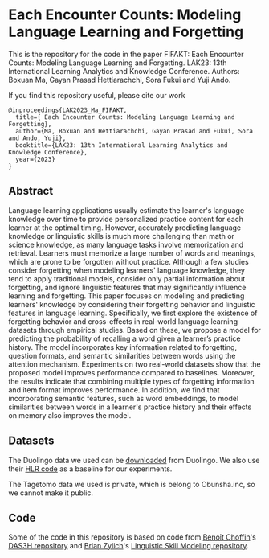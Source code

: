 
# Each Encounter Counts: Modeling Language Learning and Forgetting


This is the repository for the code in the paper FIFAKT: Each Encounter Counts: Modeling Language Learning and Forgetting. LAK23: 13th International Learning Analytics and Knowledge Conference. Authors: Boxuan Ma, Gayan Prasad Hettiarachchi, Sora Fukui and Yuji Ando.

If you find this repository useful, please cite our work

```
@inproceedings{LAK2023_Ma_FIFAKT,
  title={ Each Encounter Counts: Modeling Language Learning and Forgetting},
  author={Ma, Boxuan and Hettiarachchi, Gayan Prasad and Fukui, Sora and Ando, Yuji},
  booktitle={LAK23: 13th International Learning Analytics and Knowledge Conference},
  year={2023}
}
```

## Abstract 

Language learning applications usually estimate the learner's language knowledge over time to provide personalized practice content for each learner at the optimal timing. However, accurately predicting language knowledge or linguistic skills is much more challenging than math or science knowledge, as many language tasks involve memorization and retrieval. Learners must memorize a large number of words and meanings, which are prone to be forgotten without practice. Although a few studies consider forgetting when modeling learners' language knowledge, they tend to apply traditional models, consider only partial information about forgetting, and ignore linguistic features that may significantly influence learning and forgetting. This paper focuses on modeling and predicting learners' knowledge by considering their forgetting behavior and linguistic features in language learning. Specifically, we first explore the existence of forgetting behavior and cross-effects in real-world language learning datasets through empirical studies. Based on these, we propose a model for predicting the probability of recalling a word given a learner’s practice history. The model incorporates key information related to forgetting, question formats, and semantic similarities between words using the attention mechanism. Experiments on two real-world datasets show that the proposed model improves performance compared to baselines. Moreover, the results indicate that combining multiple types of forgetting information and item format improves performance. In addition, we find that incorporating semantic features, such as word embeddings, to model similarities between words in a learner's practice history and their effects on memory also improves the model.

## Datasets

The Duolingo data we used can be [downloaded](https://dataverse.harvard.edu/dataset.xhtml?persistentId=doi:10.7910/DVN/N8XJME) from Duolingo. We also use their [HLR code](https://github.com/duolingo/halflife-regression) as a baseline for our experiments. 

The Tagetomo data we used is private, which is belong to Obunsha.inc, so we cannot make it public.


## Code

Some of the code in this repository is based on code from [Benoît Choffin](https://github.com/BenoitChoffin)'s [DAS3H repository](https://github.com/BenoitChoffin/das3h) and [Brian Zylich](https://github.com/bzylich)'s [Linguistic Skill Modeling repository](https://github.com/bzylich/linguistic-skill-modeling).





